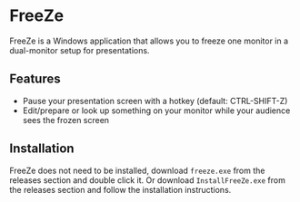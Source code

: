 # FreeZe
FreeZe is a Windows application that allows you to freeze one monitor in a dual-monitor setup for presentations.

## Features
- Pause your presentation screen with a hotkey (default: CTRL-SHIFT-Z)
- Edit/prepare or look up something on your monitor while your audience sees the frozen screen

## Installation
FreeZe does not need to be installed, download `freeze.exe` from the releases section and double click it.
Or download `InstallFreeZe.exe` from the releases section and follow the installation instructions.
